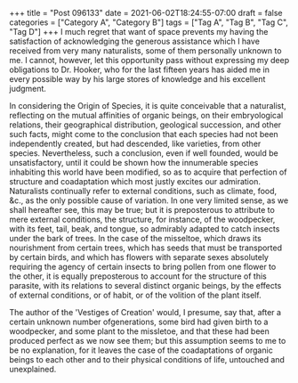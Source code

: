 +++
title = "Post 096133"
date = 2021-06-02T18:24:55-07:00
draft = false
categories = ["Category A", "Category B"]
tags = ["Tag A", "Tag B", "Tag C", "Tag D"]
+++
I much regret that want of space prevents my having the satisfaction of acknowledging the generous assistance which I have received from very many naturalists, some of them personally unknown to me. I cannot, however, let this opportunity pass without expressing my deep obligations to Dr. Hooker, who for the last fifteen years has aided me in every possible way by his large stores of knowledge and his excellent judgment.

In considering the Origin of Species, it is quite conceivable that a naturalist, reflecting on the mutual affinities of organic beings, on their embryological relations, their geographical distribution, geological succession, and other such facts, might come to the conclusion that each species had not been independently created, but had descended, like varieties, from other species. Nevertheless, such a conclusion, even if well founded, would be unsatisfactory, until it could be shown how the innumerable species inhabiting this world have been modified, so as to acquire that perfection of structure and coadaptation which most justly excites our admiration. Naturalists continually refer to external conditions, such as climate, food, &c., as the only possible cause of variation. In one very limited sense, as we shall hereafter see, this may be true; but it is preposterous to attribute to mere external conditions, the structure, for instance, of the woodpecker, with its feet, tail, beak, and tongue, so admirably adapted to catch insects under the bark of trees. In the case of the misseltoe, which draws its nourishment from certain trees, which has seeds that must be transported by certain birds, and which has flowers with separate sexes absolutely requiring the agency of certain insects to bring pollen from one flower to the other, it is equally preposterous to account for the structure of this parasite, with its relations to several distinct organic beings, by the effects of external conditions, or of habit, or of the volition of the plant itself.

The author of the 'Vestiges of Creation' would, I presume, say that, after a certain unknown number ofgenerations, some bird had given birth to a woodpecker, and some plant to the missletoe, and that these had been produced perfect as we now see them; but this assumption seems to me to be no explanation, for it leaves the case of the coadaptations of organic beings to each other and to their physical conditions of life, untouched and unexplained.
